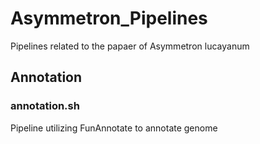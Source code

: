 # Asymmetron_Pipelines
Pipelines related to the papaer of Asymmetron lucayanum
## Annotation
### annotation.sh
Pipeline utilizing FunAnnotate to annotate genome
